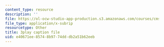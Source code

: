 ```yaml
---
content_type: resource
description: ''
file: https://ol-ocw-studio-app-production.s3.amazonaws.com/courses/cms-608-game-design-spring-2014/e40671ee85748b9774dddb2a51b62eeb_1506702.srt
file_type: application/x-subrip
resourcetype: Other
title: 3play caption file
uid: e40671ee-8574-8b97-74dd-db2a51b62eeb
---
```

